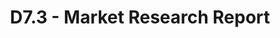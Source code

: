 ---
title: D7.3 - Market Research Report
resource: /assets/documents/deliverables/D7.3 Market Research Report.pdf
---
